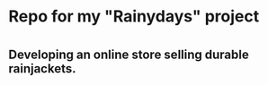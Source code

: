 <h1>Repo for my "Rainydays" project<h1/>
  
<h2>Developing an online store selling durable rainjackets.<h2/>
